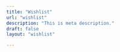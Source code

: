 ```yaml
---
title: "Wishlist"
url: "wishlist"
description: "This is meta description."
draft: false
layout: "wishlist"

---
```




